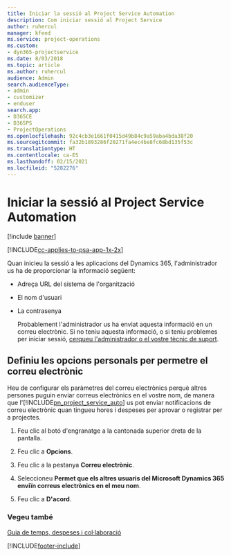 ```yaml
---
title: Iniciar la sessió al Project Service Automation
description: Com iniciar sessió al Project Service
author: ruhercul
manager: kfend
ms.service: project-operations
ms.custom:
- dyn365-projectservice
ms.date: 8/03/2018
ms.topic: article
ms.author: ruhercul
audience: Admin
search.audienceType:
- admin
- customizer
- enduser
search.app:
- D365CE
- D365PS
- ProjectOperations
ms.openlocfilehash: 92c4cb3e1661f0415d49b84c9a59aba4bda38f20
ms.sourcegitcommit: fa32b1893286f20271fa4ec4be8fc68bd135f53c
ms.translationtype: HT
ms.contentlocale: ca-ES
ms.lasthandoff: 02/15/2021
ms.locfileid: "5282276"
---
```

# <a name="sign-in-to-project-service-automation"></a>Iniciar la sessió al Project Service Automation

[!include [banner](../includes/psa-now-project-operations.md)]

[!INCLUDE[cc-applies-to-psa-app-1x-2x](../includes/cc-applies-to-psa-app-1x-2x.md)]

Quan inicieu la sessió a les aplicacions del Dynamics 365, l'administrador us ha de proporcionar la informació següent:  
  
- Adreça URL del sistema de l'organització  
  
- El nom d'usuari  
  
- La contrasenya  
  
  Probablement l'administrador us ha enviat aquesta informació en un correu electrònic. Si no teniu aquesta informació, o si teniu problemes per iniciar sessió, [cerqueu l'administrador o el vostre tècnic de suport](https://docs.microsoft.com/dynamics365/customerengagement/on-premises/basics/find-administrator-support).  
  
## <a name="set-your-personal-options-to-allow-email"></a>Definiu les opcions personals per permetre el correu electrònic  
 Heu de configurar els paràmetres del correu electrònics perquè altres persones puguin enviar correus electrònics en el vostre nom, de manera que l'[!INCLUDE[pn_project_service_auto](../includes/pn-project-service-auto.md)] us pot enviar notificacions de correu electrònic quan tingueu hores i despeses per aprovar o registrar per a projectes.  
  
1.  Feu clic al botó d'engranatge a la cantonada superior dreta de la pantalla.  
  
2.  Feu clic a **Opcions**.  
  
3.  Feu clic a la pestanya **Correu electrònic**.  
  
4.  Seleccioneu **Permet que els altres usuaris del Microsoft Dynamics 365 enviïn correus electrònics en el meu nom**.  
  
5.  Feu clic a **D'acord**.  
  
### <a name="see-also"></a>Vegeu també  
 [Guia de temps, despeses i col·laboració](../psa/time-expense-collaboration-guide.md)


[!INCLUDE[footer-include](../includes/footer-banner.md)]